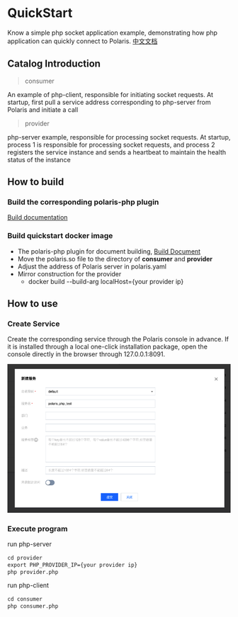 # QuickStart

Know a simple php socket application example, demonstrating how php application can quickly connect to Polaris. [中文文档](./README_ZH.md)

## Catalog Introduction

> consumer

An example of php-client, responsible for initiating socket requests. At startup, first pull a service address corresponding to php-server from Polaris and initiate a call

> provider


php-server example, responsible for processing socket requests. At startup, process 1 is responsible for processing
socket requests, and process 2 registers the service instance and sends a heartbeat to maintain the health status of the
instance

## How to build

### Build the corresponding polaris-php plugin

[Build documentation](../../doc/HowToBuild.md)

### Build quickstart docker image

- The polaris-php plugin for document building, [Build Document](../../doc/HowToBuild_ZH.md)
- Move the polaris.so file to the directory of **consumer** and **provider**
- Adjust the address of Polaris server in polaris.yaml
- Mirror construction for the provider
  - docker build --build-arg localHost={your provider ip}
## How to use

### Create Service

Create the corresponding service through the Polaris console in advance. If it is installed through a local one-click installation package, open the console directly in the browser through 127.0.0.1:8091.

![create_service](./image/create_php_service.png)

### Execute program

run php-server

```shell
cd provider
export PHP_PROVIDER_IP={your provider ip}
php provider.php
```

run php-client

```shell
cd consumer
php consumer.php
```